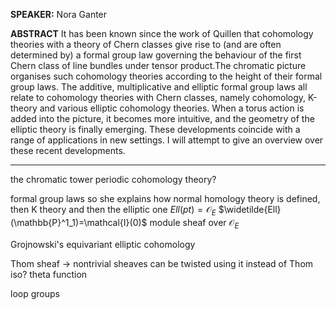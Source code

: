 **SPEAKER:** Nora Ganter

**ABSTRACT**
It has been known since the work of Quillen that cohomology theories with a theory of Chern classes give rise to (and are often determined by) a formal group law governing the behaviour of the first Chern class of line bundles under tensor product.The chromatic picture organises such cohomology theories according to the height of their formal group laws. The additive, multiplicative and elliptic formal group laws all relate to cohomology theories with Chern classes, namely cohomology, K-theory and various elliptic cohomology theories. When a torus action is added into the picture, it becomes more intuitive, and the geometry of the elliptic theory is finally emerging. These developments coincide with a range of applications in new settings. I will attempt to give an overview over these recent developments.

---

the chromatic tower
periodic cohomology theory? 

formal group laws
so she explains how normal homology theory is defined, then K theory and then the elliptic one
$Ell(pt)=\mathcal{O}_E$
$\widetilde{Ell}(\mathbb{P}^1_1)=\mathcal{I}(0)$ module sheaf over $\mathcal{O}_E$ 

Grojnowski's equivariant elliptic cohomology

Thom sheaf -> nontrivial sheaves can be twisted using it instead of Thom iso?
theta function

loop groups








